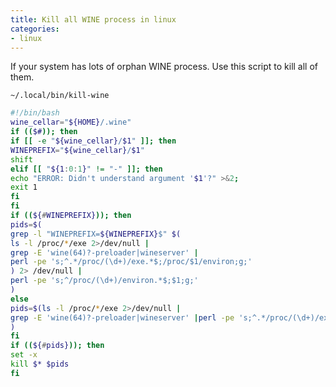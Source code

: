 ```yaml
---
title: Kill all WINE process in linux
categories:
- linux
---
```


If your system has lots of orphan WINE process. Use this script to kill all of them.  

`~/.local/bin/kill-wine`  

```bash
#!/bin/bash
wine_cellar="${HOME}/.wine"
if (($#)); then
if [[ -e "${wine_cellar}/$1" ]]; then
WINEPREFIX="${wine_cellar}/$1"
shift
elif [[ "${1:0:1}" != "-" ]]; then
echo "ERROR: Didn't understand argument '$1'?" >&2;
exit 1
fi
fi
if ((${#WINEPREFIX})); then
pids=$(
grep -l "WINEPREFIX=${WINEPREFIX}$" $(
ls -l /proc/*/exe 2>/dev/null |
grep -E 'wine(64)?-preloader|wineserver' |
perl -pe 's;^.*/proc/(\d+)/exe.*$;/proc/$1/environ;g;'
) 2> /dev/null |
perl -pe 's;^/proc/(\d+)/environ.*$;$1;g;'
)
else
pids=$(ls -l /proc/*/exe 2>/dev/null |
grep -E 'wine(64)?-preloader|wineserver' |perl -pe 's;^.*/proc/(\d+)/exe.*$;$1;g;'
)
fi
if ((${#pids})); then
set -x
kill $* $pids
fi
```
